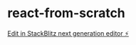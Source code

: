 # react-from-scratch

[Edit in StackBlitz next generation editor ⚡️](https://stackblitz.com/~/github.com/dadcod/react-from-scratch)